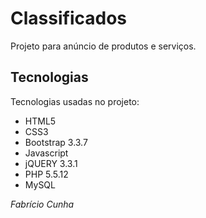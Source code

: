 # Classificados
Projeto para anúncio de produtos e serviços.

## Tecnologias
Tecnologias usadas no projeto:
- HTML5
- CSS3
- Bootstrap 3.3.7
- Javascript
- jQUERY 3.3.1
- PHP 5.5.12
- MySQL

*Fabrício Cunha*
